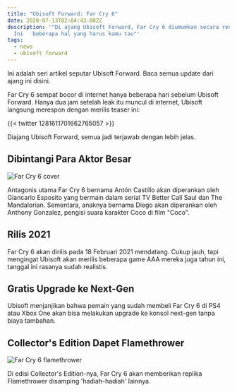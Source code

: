 ```yaml
---
title: "Ubisoft Forward: Far Cry 6"
date: 2020-07-13T02:04:43.002Z
description: '"Di ajang Ubisoft Forward, Far Cry 6 diumumkan secara resmi.
  Ini   beberapa hal yang harus kamu tau"'
tags:
  - news
  - ubisoft forward
---
```

Ini adalah seri artikel seputar Ubisoft Forward. Baca semua update dari ajang ini disini.

Far Cry 6 sempat bocor di internet hanya beberapa hari sebelum Ubisoft Forward. Hanya dua jam setelah leak itu muncul di internet, Ubisoft langsung merespon dengan merilis teaser ini:

{{< twitter 1281611701662765057 >}}

Diajang Ubisoft Forward, semua jadi terjawab dengan lebih jelas.

## Dibintangi Para Aktor Besar

![Far Cry 6 cover](/img/far_cry_6_cover.jpg)

Antagonis utama Far Cry 6 bernama Antón Castillo akan diperankan oleh Giancarlo Esposito yang bermain dalam serial TV Better Call Saul dan The Mandalorian. Sementara, anaknya bernama Diego akan diperankan oleh Anthony Gonzalez, pengisi suara karakter Coco di film "Coco".

## Rilis 2021

Far Cry 6 akan dirilis pada 18 Februari 2021 mendatang. Cukup jauh, tapi mengingat Ubisoft akan merilis beberapa game AAA mereka juga tahun ini, tanggal ini rasanya sudah realistis.

## Gratis Upgrade ke Next-Gen

Ubisoft menjanjikan bahwa pemain yang sudah membeli Far Cry 6 di PS4 atau Xbox One akan bisa melakukan upgrade ke konsol next-gen tanpa biaya tambahan.

## Collector's Edition Dapet Flamethrower

![Far Cry 6 flamethrower](/img/far-cry-6-collector-edition.jpg)

Di edisi Collector's Edition-nya, Far Cry 6 akan memberikan replika Flamethrower disamping 'hadiah-hadiah' lainnya.